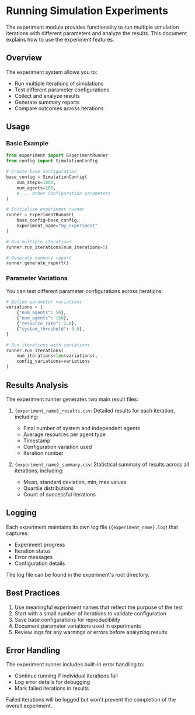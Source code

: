 # Running Simulation Experiments

The experiment module provides functionality to run multiple simulation iterations with different parameters and analyze the results. This document explains how to use the experiment features.

## Overview

The experiment system allows you to:
- Run multiple iterations of simulations
- Test different parameter configurations
- Collect and analyze results
- Generate summary reports
- Compare outcomes across iterations

## Usage

### Basic Example

```python
from experiment import ExperimentRunner
from config import SimulationConfig

# Create base configuration
base_config = SimulationConfig(
    num_steps=1000,
    num_agents=100,
    # ... other configuration parameters
)

# Initialize experiment runner
runner = ExperimentRunner(
    base_config=base_config,
    experiment_name="my_experiment"
)

# Run multiple iterations
runner.run_iterations(num_iterations=5)

# Generate summary report
runner.generate_report()
```

### Parameter Variations

You can test different parameter configurations across iterations:

```python
# Define parameter variations
variations = [
    {"num_agents": 50},
    {"num_agents": 150},
    {"resource_rate": 2.0},
    {"system_threshold": 0.8},
]

# Run iterations with variations
runner.run_iterations(
    num_iterations=len(variations),
    config_variations=variations
)
```

## Results Analysis

The experiment runner generates two main result files:

1. `{experiment_name}_results.csv`: Detailed results for each iteration, including:
   - Final number of system and independent agents
   - Average resources per agent type
   - Timestamp
   - Configuration variation used
   - Iteration number

2. `{experiment_name}_summary.csv`: Statistical summary of results across all iterations, including:
   - Mean, standard deviation, min, max values
   - Quartile distributions
   - Count of successful iterations

## Logging

Each experiment maintains its own log file (`{experiment_name}.log`) that captures:
- Experiment progress
- Iteration status
- Error messages
- Configuration details

The log file can be found in the experiment's root directory.

## Best Practices

1. Use meaningful experiment names that reflect the purpose of the test
2. Start with a small number of iterations to validate configuration
3. Save base configurations for reproducibility
4. Document parameter variations used in experiments
5. Review logs for any warnings or errors before analyzing results

## Error Handling

The experiment runner includes built-in error handling to:
- Continue running if individual iterations fail
- Log error details for debugging
- Mark failed iterations in results

Failed iterations will be logged but won't prevent the completion of the overall experiment.
